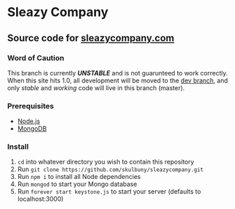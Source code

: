 # Sleazy Company
## Source code for [sleazycompany.com](http://sleazycompany.com)

### Word of Caution
This branch is currently ***UNSTABLE*** and is not guarunteed to work correctly. When this site hits 1.0, all development will be moved to the [dev branch](../dev), and only *stable* and *working* code will live in this branch (master).

### Prerequisites
- [Node.js](http://nodejs.org)
- [MongoDB](http://mongodb.org)

### Install
1. `cd` into whatever directory you wish to contain this repository
2. Run `git clone https://github.com/skulbuny/sleazycompany.git`
3. Run `npm i` to install all Node dependencies
4. Run `mongod` to start your Mongo database
5. Run `forever start keystone.js` to start your server (defaults to localhost:3000)